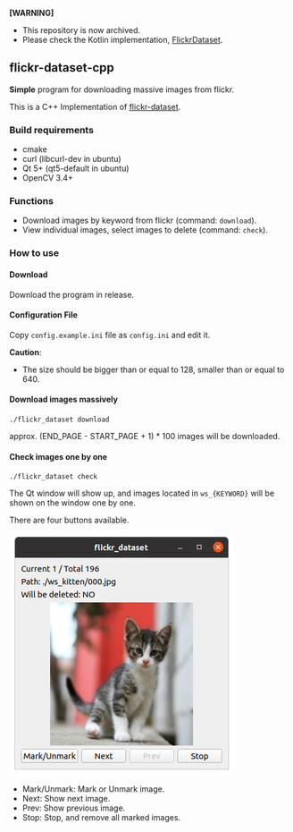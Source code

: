 **[WARNING]**

- This repository is now archived.
- Please check the Kotlin implementation, [FlickrDataset](https://github.com/rubycho/FlickrDataset/).

## flickr-dataset-cpp

**Simple** program for downloading massive images from flickr.

This is a C++ Implementation of [flickr-dataset](https://github.com/rubycho/flickr-dataset).

### Build requirements

- cmake
- curl (libcurl-dev in ubuntu)
- Qt 5+ (qt5-default in ubuntu)
- OpenCV 3.4+

### Functions

- Download images by keyword from flickr (command: `download`).
- View individual images, select images to delete (command: `check`).

### How to use

#### Download

Download the program in release.

#### Configuration File

Copy `config.example.ini` file as `config.ini` and edit it.

**Caution**:
- The size should be bigger than or equal to 128, smaller than or equal to 640.

#### Download images massively

```
./flickr_dataset download
```

approx. (END_PAGE - START_PAGE + 1) * 100 images will be downloaded.

#### Check images one by one

```
./flickr_dataset check
```

The Qt window will show up,
and images located in `ws_{KEYWORD}` will be shown on the window one by one.

There are four buttons available.

![](.github/check.png)

- Mark/Unmark: Mark or Unmark image.
- Next: Show next image.
- Prev: Show previous image.
- Stop: Stop, and remove all marked images.
